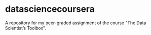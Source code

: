 # datasciencecoursera
A repository for my peer-graded assignment of the course "The Data Scientist’s Toolbox". 
